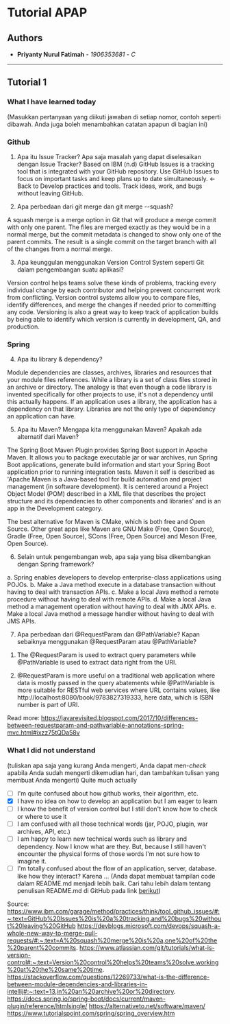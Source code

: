 # Tutorial APAP
## Authors
* **Priyanty Nurul Fatimah** - *1906353681* - *C*

---
## Tutorial 1
### What I have learned today
(Masukkan pertanyaan yang diikuti jawaban di setiap nomor, contoh seperti dibawah. Anda
juga boleh menambahkan catatan apapun di bagian ini)

### Github
1. Apa itu Issue Tracker? Apa saja masalah yang dapat diselesaikan dengan Issue Tracker?
Based on IBM (n.d) GitHub Issues is a tracking tool that is integrated with your GitHub 
repository. Use GitHub Issues to focus on important tasks and keep plans up to date simultaneously. 
← Back to Develop practices and tools. Track ideas, work, and bugs without leaving GitHub.

2. Apa perbedaan dari git merge dan git merge --squash?

A squash merge is a merge option in Git that will produce a merge commit with only one parent. 
The files are merged exactly as they would be in a normal merge, but the commit metadata is 
changed to show only one of the parent commits. The result is a single commit on the target 
branch with all of the changes from a normal merge.

3. Apa keunggulan menggunakan Version Control System seperti Git dalam pengembangan
suatu aplikasi?

Version control helps teams solve these kinds of problems, tracking every individual change 
by each contributor and helping prevent concurrent work from conflicting. Version control systems 
allow you to compare files, identify differences, and merge the changes if needed prior to 
committing any code. Versioning is also a great way to keep track of application builds by 
being able to identify which version is currently in development, QA, and production.

### Spring
4. Apa itu library & dependency?

Module dependencies are classes, archives, libraries and resources that your module files 
references. While a library is a set of class files stored in an archive or directory.
The analogy is that even though a code library is invented specifically for other 
projects to use, it's not a dependency until this actually happens. If an application uses 
a library, the application has a dependency on that library. Libraries are not the only type 
of dependency an application can have.

5. Apa itu Maven? Mengapa kita menggunakan Maven? Apakah ada alternatif dari Maven?


The Spring Boot Maven Plugin provides Spring Boot support in Apache Maven. It allows you to 
package executable jar or war archives, run Spring Boot applications, generate build information 
and start your Spring Boot application prior to running integration tests. 
Maven it self is described as 'Apache Maven is a Java-based tool for build automation and project 
management (in software development). It is centered around a Project Object Model (POM) described 
in a XML file that describes the project structure and its dependencies to other components and libraries' 
and is an app in the Development category.

The best alternative for Maven is CMake, which is both free and Open Source. 
Other great apps like Maven are GNU Make (Free, Open Source), Gradle (Free, Open Source), 
SCons (Free, Open Source) and Meson (Free, Open Source).

6. Selain untuk pengembangan web, apa saja yang bisa dikembangkan dengan Spring
framework?

a. Spring enables developers to develop enterprise-class applications using POJOs.
b. Make a Java method execute in a database transaction without having to deal with transaction APIs.
c. Make a local Java method a remote procedure without having to deal with remote APIs.
d. Make a local Java method a management operation without having to deal with JMX APIs.
e. Make a local Java method a message handler without having to deal with JMS APIs.

7. Apa perbedaan dari @RequestParam dan @PathVariable? Kapan sebaiknya
menggunakan @RequestParam atau @PathVariable?

1) The @RequestParam is used to extract query parameters while @PathVariable is used to extract 
data right from the URI.

2) @RequestParam is more useful on a traditional web application where data is mostly passed in the 
query abatements while @PathVariable is more suitable for RESTful web services where URL contains values, 
like http://localhost:8080/book/9783827319333, here data, which is ISBN number is part of URI.

Read more: https://javarevisited.blogspot.com/2017/10/differences-between-requestparam-and-pathvariable-annotations-spring-mvc.html#ixzz75tQDa58v
### What I did not understand
(tuliskan apa saja yang kurang Anda mengerti, Anda dapat men-_check_ apabila Anda
sudah mengerti dikemudian hari, dan tambahkan tulisan yang membuat Anda mengerti)
Quite much actually
- [ ] I'm quite confused about how github works, their algorithm, etc.
- [x] I have no idea on how to develop an application but I am eager to learn
- [ ] I know the benefit of version control but I still don't know how to check or where to use it
- [ ] I am confused with all those technical words (jar, POJO, plugin, war archives, API, etc.)
- [ ] I am happy to learn new technical words such as library and dependency. Now I know what are they.
      But, because I still haven't encounter the physical forms of those words I'm not sure how to imagine it.
- [ ] I'm totally confused about the flow of an application, server, database. like how they interact?
Karena …
(Anda dapat membuat tampilan code dalam README.md menjadi lebih baik. Cari tahu
lebih dalam tentang penulisan README.md di GitHub pada link
[berikut](https://help.github.com/en/articles/basic-writing-and-formatting-syntax))

Source:
https://www.ibm.com/garage/method/practices/think/tool_github_issues/#:~:text=GitHub%20Issues%20is%20a%20tracking,and%20bugs%20without%20leaving%20GitHub
https://devblogs.microsoft.com/devops/squash-a-whole-new-way-to-merge-pull-requests/#:~:text=A%20squash%20merge%20is%20a,one%20of%20the%20parent%20commits.
https://www.atlassian.com/git/tutorials/what-is-version-control#:~:text=Version%20control%20helps%20teams%20solve,working%20at%20the%20same%20time.
https://stackoverflow.com/questions/12269733/what-is-the-difference-between-module-dependencies-and-libraries-in-intellij#:~:text=13,in%20an%20archive%20or%20directory.
https://docs.spring.io/spring-boot/docs/current/maven-plugin/reference/htmlsingle/
https://alternativeto.net/software/maven/
https://www.tutorialspoint.com/spring/spring_overview.htm

